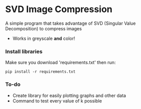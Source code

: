 
# SVD Image Compression

A simple program that takes advantage of SVD (Singular Value Decomposition) to compress images
- Works in greyscale **and** color!

### Install libraries
Make sure you download 'requirements.txt' then run:
```
pip install -r requirements.txt
```

### To-do
 - Create library for easily plotting graphs and other data
 - Command to test every value of k possible
